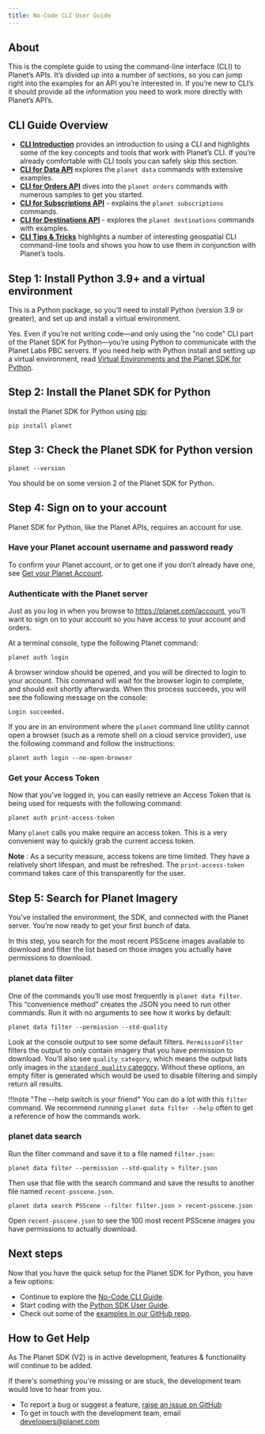 ```yaml
---
title: No-Code CLI User Guide
---
```


## About

This is the complete guide to using the command-line interface (CLI) to Planet’s
APIs. It’s divided up into a number of sections, so you can jump right into 
the examples for an API you’re interested in. If you’re new to CLI’s it should
provide all the information you need to work more directly with Planet’s API’s.

## CLI Guide Overview

* **[CLI Introduction](cli-intro.md)** provides an introduction to using a
CLI and highlights some of the key concepts and tools that work with Planet’s CLI.
If you’re already comfortable with CLI tools you can safely skip this section.
* **[CLI for Data API](cli-data.md)** explores the `planet data` commands with 
extensive examples.
* **[CLI for Orders API](cli-orders.md)** dives into the `planet orders` commands
with numerous samples to get you started.
* **[CLI for Subscriptions API](cli-subscriptions.md)** - explains the `planet subscriptions` commands.
* **[CLI for Destinations API](cli-destinations.md)** - explores the `planet destinations` commands with examples.
* **[CLI Tips & Tricks](cli-tips-tricks.md)** highlights a number of interesting 
geospatial CLI command-line tools and shows you how to use them in conjunction
with Planet’s tools.

## Step 1: Install Python 3.9+ and a virtual environment

This is a Python package, so you’ll need to install Python (version 3.9 or greater), and set up and install a virtual environment.

Yes. Even if you’re not writing code—and only using the "no code" CLI part of the Planet SDK for Python—you’re using Python to communicate with the Planet Labs PBC servers. If you need help with Python install and setting up a virtual environment, read [Virtual Environments and the Planet SDK for Python](../get-started/venv-tutorial.md).

## Step 2: Install the Planet SDK for Python

Install the Planet SDK for Python using [pip](https://pip.pypa.io):

```console
pip install planet
```

## Step 3: Check the Planet SDK for Python version

```console
planet --version
```

You should be on some version 2 of the Planet SDK for Python.

## Step 4: Sign on to your account

Planet SDK for Python, like the Planet APIs, requires an account for use.

### Have your Planet account username and password ready

To confirm your Planet account, or to get one if you don’t already have one, see [Get your Planet Account](../get-started/get-your-planet-account.md).

### Authenticate with the Planet server

Just as you log in when you browse to https://planet.com/account, you’ll want to sign on to your account so you have access to your account and orders.

At a terminal console, type the following Planet command:

```console
planet auth login
```

A browser window should be opened, and you will be directed to login to your account.  This
command will wait for the browser login to complete, and should exit shortly afterwards.
When this process succeeds, you will see the following message on the console:

```console
Login succeeded.
```

If you are in an environment where the `planet` command line utility cannot open a browser (such 
as a remote shell on a cloud service provider), use the following command and follow the instructions:
```console
planet auth login --no-open-browser
```

### Get your Access Token

Now that you’ve logged in, you can easily retrieve an Access Token that is being used for requests with the following command:

```console
planet auth print-access-token
```

Many `planet` calls you make require an access token. This is a very convenient way to quickly grab the current access token.

**Note** : As a security measure, access tokens are time limited. They have a relatively short lifespan, and must
be refreshed.  The `print-access-token` command takes care of this transparently for the user.

## Step 5: Search for Planet Imagery

You’ve installed the environment, the SDK, and connected with the Planet server. You’re now ready to get your first bunch of data.

In this step, you search for the most recent PSScene images available to download and filter the list based on those images you actually have permissions to download.

### planet data filter

One of the commands you’ll use most frequently is `planet data filter`. This “convenience method” creates the JSON you need to run other commands. Run it with no arguments to see how it works by default:

```console
planet data filter --permission --std-quality
```

Look at the console output to see some default filters. `PermissionFilter` filters the output to only contain imagery that you have permission to download. You’ll also see `quality_category`, which means the output lists only images in the [`standard quality` category](https://docs.planet.com/data/imagery/planetscope/#standard-versus-test-imagery). Without these options, an empty filter is generated which would be used to disable filtering and simply return all results.

!!!note "The --help switch is your friend"
    You can do a lot with this `filter` command. We recommend running `planet data filter --help` often to get a reference of how the commands work.

### planet data search

Run the filter command and save it to a file named `filter.json`:

```console
planet data filter --permission --std-quality > filter.json
```

Then use that file with the search command and save the results to another file named `recent-psscene.json`.

```console
planet data search PSScene --filter filter.json > recent-psscene.json
```

Open `recent-psscene.json` to see the 100 most recent PSScene images you have permissions to actually download.

## Next steps

Now that you have the quick setup for the Planet SDK for Python, you have a few options:

* Continue to explore the [No-Code CLI Guide](#cli-guide-overview).
* Start coding with the [Python SDK User Guide](../python/sdk-guide.md).
* Check out some of the [examples in our GitHub repo](https://github.com/planetlabs/planet-client-python/tree/main/examples).

## How to Get Help

As The Planet SDK (V2) is in active development, features & functionality will continue to be added.

If there's something you're missing or are stuck, the development team would love to hear from you.

  - To report a bug or suggest a feature, [raise an issue on GitHub](https://github.com/planetlabs/planet-client-python/issues/new)
  - To get in touch with the development team, email [developers@planet.com](mailto:developers@planet.com)
